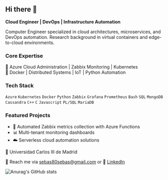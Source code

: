## Hi there 👋

**Cloud Engineer | DevOps | Infrastructure Automation**

Computer Engineer specialized in cloud architectures, microservices, and DevOps automation. 
Research background in virtual containers and edge-to-cloud environments.

### Core Expertise
🔹 Azure Cloud Administration | Zabbix Monitoring | Kubernetes  
🔹 Docker | Distributed Systems | IoT | Python Automation

### Tech Stack
`Azure` `Kubernetes` `Docker` `Python` `Zabbix` `Grafana` `Prometheus` `Bash` 
`SQL` `MongoDB` `Cassandra` `C++` `C` `Javascript` `PL/SQL` `MariaDB`

### Featured Projects
- 🔄 Automated Zabbix metrics collection with Azure Functions
- 📊 Multi-tenant monitoring dashboards
- ☁️ Serverless cloud automation solutions
  
📍 Universidad Carlos III de Madrid 

📧 Reach me via sebas80sebas@gmail.com or 🔗 [LinkedIn](https://www.linkedin.com/in/iván-sebastián-loor-weir-386305271)

![Anurag's GitHub stats](https://github-readme-stats.vercel.app/api?username=sebas80sebas&show_icons=true&theme=algolia)
